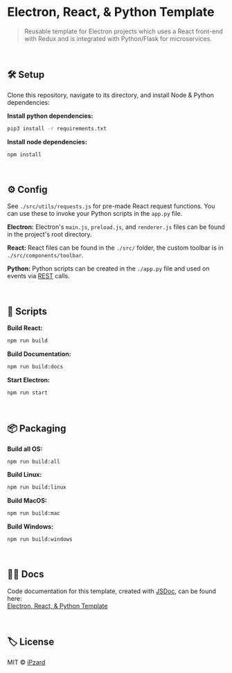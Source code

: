 # Electron, React, & Python Template
> Reusable template for Electron projects which uses a React front-end with Redux and is integrated with Python/Flask for microservices.

<br>

## 🛠️ Setup
Clone this repository, navigate to its directory, and install Node & Python dependencies:

**Install python dependencies:**
```bash
pip3 install -r requirements.txt
```

**Install node dependencies:**
```bash
npm install
```

<br>

## ⚙️ Config

See `./src/utils/requests.js` for pre-made React request functions. You can use these to invoke your Python scripts in the `app.py` file.

**Electron:** Electron's `main.js`, `preload.js`, and `renderer.js` files can be found in the project's root directory.

**React:** React files can be found in the `./src/` folder, the custom toolbar is in `./src/components/toolbar`.

**Python:** Python scripts can be created in the `./app.py` file and used on events via [REST](https://developer.mozilla.org/en-US/docs/Glossary/REST) calls.

<br>

## 📜 Scripts

**Build React:**
```bash
npm run build
```

**Build Documentation:**
```bash
npm run build:docs
```

**Start Electron:**
```bash
npm run start
```
<br>

## 📦 Packaging

**Build all OS:**
```bash
npm run build:all
```

**Build Linux:**
```bash
npm run build:linux
```

**Build MacOS:**
```bash
npm run build:mac
```

**Build Windows:**
```bash
npm run build:windows
```
<br>

## 🐱‍👓 Docs
Code documentation for this template, created with [JSDoc](https://github.com/jsdoc/jsdoc), can be found here:<br>
[Electron, React, & Python Template](https://ipzard.github.io/electron-react-python-template/)

<br>

## 🏷️ License
MIT © [iPzard](https://github.com/iPzard/electron-react-python-template/blob/master/LICENSE)